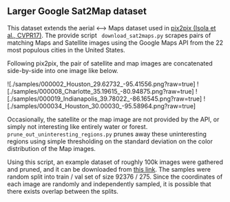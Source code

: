 ## Larger Google Sat2Map dataset

This dataset extends the aerial &#10231; Maps dataset used in [pix2pix (Isola et al., CVPR17)](https://arxiv.org/abs/1611.07004).
The provide script ` download_sat2maps.py` scrapes pairs of matching Maps and Satellite images using the Google Maps API from the 22 most populous cities in the United States. 

Following pix2pix, the pair of satellite and map images are concatenated side-by-side into one image like below.

![./samples/000002_Houston_29.62732_-95.41556.png?raw=true]
![./samples/000008_Charlotte_35.19615_-80.94875.png?raw=true]
![./samples/000019_Indianapolis_39.78022_-86.16545.png?raw=true]
![./samples/000034_Houston_30.00030_-95.58964.png?raw=true]

Occasionally, the satellite or the map image are not provided by the API, or simply not interesting like entirely water or forest. 
`prune_out_uninteresting_regions.py` prunes away these uninteresting regions using simple thresholding on the standard deviation on the color distribution of the Map images. 

Using this script, an example dataset of roughly 100k images were gathered and pruned, and it can be downloaded from [this link](http://efrosgans.eecs.berkeley.edu/datasets/larger_sat2maps_cleaned.tar). 
The samples were random split into train / val set of size 92376 / 275. Since the coordinates of each image are randomly and independently sampled, it is possible that there exists overlap between the splits. 

